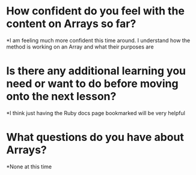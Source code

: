 # How confident do you feel with the content on Arrays so far?
  *I am feeling much more confident this time around. I understand how the method is working on an Array and what their purposes are

# Is there any additional learning you need or want to do before moving onto the next lesson?
  *I think just having the Ruby docs page bookmarked will be very helpful

# What questions do you have about Arrays?
  *None at this time

